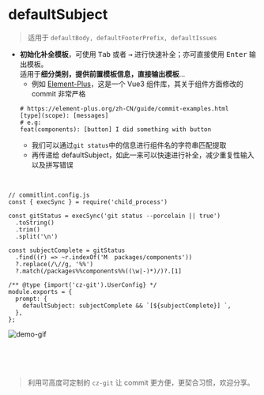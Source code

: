 # defaultSubject
> 适用于 `defaultBody, defaultFooterPrefix, defaultIssues`

- **初始化补全模板**，可使用 <kbd>Tab</kbd> 或者 <kbd>→</kbd> 进行快速补全；亦可直接使用 <kbd>Enter</kbd> 输出模板。<br>适用于**细分类别，提供前置模板信息，直接输出模板**...
  - 例如 [Element-Plus](https://github.com/element-plus/element-plus)，这是一个 Vue3 组件库，其关于组件方面修改的 commit 非常严格
  ```properties
  # https://element-plus.org/zh-CN/guide/commit-examples.html
  [type](scope): [messages]
  # e.g:
  feat(components): [button] I did something with button
  ```
  - 我们可以通过`git status`中的信息进行组件名的字符串匹配提取
  - 再传递给 defaultSubject，如此一来可以快速进行补全，减少重复性输入以及拼写错误

<br>

```js{9-12,17}
// commitlint.config.js
const { execSync } = require('child_process')

const gitStatus = execSync('git status --porcelain || true')
  .toString()
  .trim()
  .split('\n')

const subjectComplete = gitStatus
  .find((r) => ~r.indexOf('M  packages/components'))
  ?.replace(/\//g, '%%')
  ?.match(/packages%%components%%((\w|-)*)/)?.[1]

/** @type {import('cz-git').UserConfig} */
module.exports = {
  prompt: {
    defaultSubject: subjectComplete && `[${subjectComplete}] `,
  },
};
```

![demo-gif](https://user-images.githubusercontent.com/40693636/173278720-d93f17ec-ef98-4706-8dec-101d5b68bf08.gif) <!-- size=720x265 -->


<br>
<br>
<br>

> 利用可高度可定制的 `cz-git` 让 commit 更方便，更契合习惯，欢迎分享。
